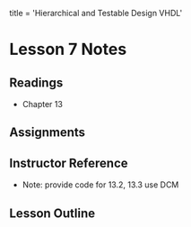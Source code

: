 title = 'Hierarchical and Testable Design VHDL'

# Lesson 7 Notes

## Readings
- Chapter 13

## Assignments

## Instructor Reference

- Note: provide code for 13.2, 13.3 use DCM

## Lesson Outline
